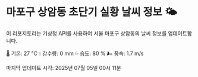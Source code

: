 
# 마포구 상암동 초단기 실황 날씨 정보 🌤️

이 리포지토리는 기상청 API를 사용하여 서울 마포구 상암동의 날씨 정보를 업데이트합니다. 

🌡️ 기온: 27 ℃
💧 강수량: 0 mm
💦 습도: 80 %
🌬️ 풍속: 1.7 m/s

마지막 업데이트 시각: 2025년 07월 05일 00시 11분    

